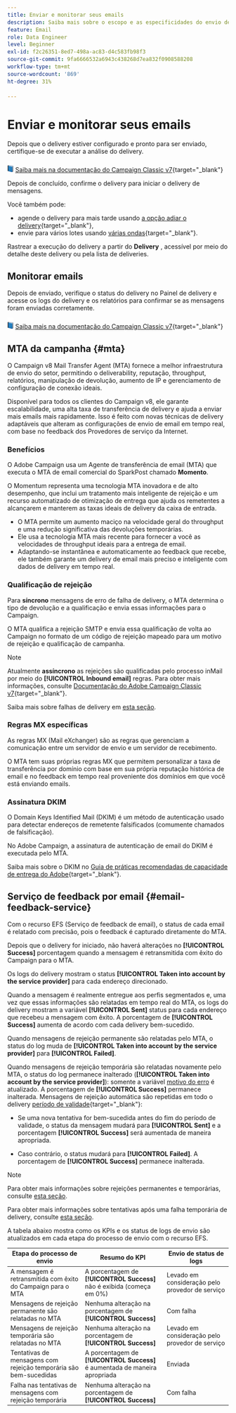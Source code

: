 ```yaml
---
title: Enviar e monitorar seus emails
description: Saiba mais sobre o escopo e as especificidades do envio de emails com o Adobe Campaign
feature: Email
role: Data Engineer
level: Beginner
exl-id: f2c26351-8ed7-498a-ac83-d4c583fb98f3
source-git-commit: 9fa6666532a6943c438268d7ea832f0908588208
workflow-type: tm+mt
source-wordcount: '869'
ht-degree: 31%

---
```



# Enviar e monitorar seus emails

Depois que o delivery estiver configurado e pronto para ser enviado, certifique-se de executar a análise do delivery.

![](../assets/do-not-localize/book.png) [Saiba mais na documentação do Campaign Classic v7](https://experienceleague.adobe.com/docs/campaign-classic/using/sending-messages/key-steps-when-creating-a-delivery/steps-sending-the-delivery.html#confirming-delivery){target="_blank"}

Depois de concluído, confirme o delivery para iniciar o delivery de mensagens.

Você também pode:

* agende o delivery para mais tarde usando [a opção adiar o delivery](https://experienceleague.adobe.com/docs/campaign-classic/using/sending-messages/key-steps-when-creating-a-delivery/steps-sending-the-delivery.html#scheduling-the-delivery-sending){target="_blank"},
* envie para vários lotes usando [várias ondas](https://experienceleague.adobe.com/docs/campaign-classic/using/sending-messages/key-steps-when-creating-a-delivery/steps-sending-the-delivery.html#sending-using-multiple-waves){target="_blank"}.

Rastrear a execução do delivery a partir do **Delivery** , acessível por meio do detalhe deste delivery ou pela lista de deliveries.

## Monitorar emails

Depois de enviado, verifique o status do delivery no Painel de delivery e acesse os logs do delivery e os relatórios para confirmar se as mensagens foram enviadas corretamente.

![](../assets/do-not-localize/book.png) [Saiba mais na documentação do Campaign Classic v7](https://experienceleague.adobe.com/docs/campaign-classic/using/sending-messages/key-steps-when-creating-a-delivery/delivery-bestpractices/track-and-monitor.html){target="_blank"}


## MTA da campanha {#mta}

O Campaign v8 Mail Transfer Agent (MTA) fornece a melhor infraestrutura de envio do setor, permitindo o deliverability, reputação, throughput, relatórios, manipulação de devolução, aumento de IP e gerenciamento de configuração de conexão ideais.

Disponível para todos os clientes do Campaign v8, ele garante escalabilidade, uma alta taxa de transferência de delivery e ajuda a enviar mais emails mais rapidamente. Isso é feito com novas técnicas de delivery adaptáveis que alteram as configurações de envio de email em tempo real, com base no feedback dos Provedores de serviço da Internet.

### Benefícios

O Adobe Campaign usa um Agente de transferência de email (MTA) que executa o MTA de email comercial do SparkPost chamado **Momento**.

O Momentum representa uma tecnologia MTA inovadora e de alto desempenho, que inclui um tratamento mais inteligente de rejeição e um recurso automatizado de otimização de entrega que ajuda os remetentes a alcançarem e manterem as taxas ideais de delivery da caixa de entrada.

* O MTA permite um aumento maciço na velocidade geral do throughput e uma redução significativa das devoluções temporárias.
* Ele usa a tecnologia MTA mais recente para fornecer a você as velocidades de throughput ideais para a entrega de email.
* Adaptando-se instantânea e automaticamente ao feedback que recebe, ele também garante um delivery de email mais preciso e inteligente com dados de delivery em tempo real.

### Qualificação de rejeição

Para **síncrono** mensagens de erro de falha de delivery, o MTA determina o tipo de devolução e a qualificação e envia essas informações para o Campaign.

O MTA qualifica a rejeição SMTP e envia essa qualificação de volta ao Campaign no formato de um código de rejeição mapeado para um motivo de rejeição e qualificação de campanha.

>[!NOTE]
>
>Atualmente **assíncrono** as rejeições são qualificadas pelo processo inMail por meio do **[!UICONTROL Inbound email]** regras. Para obter mais informações, consulte [Documentação do Adobe Campaign Classic v7](https://experienceleague.adobe.com/docs/campaign-classic/using/sending-messages/monitoring-deliveries/understanding-delivery-failures.html#bounce-mail-qualification){target="_blank"}. <!--Refer to [bounce mail qualification](delivery-failures.md#bounce-mail-qualification)-->

Saiba mais sobre falhas de delivery em [esta seção](delivery-failures.md).


### Regras MX específicas

As regras MX (Mail eXchanger) são as regras que gerenciam a comunicação entre um servidor de envio e um servidor de recebimento.

O MTA tem suas próprias regras MX que permitem personalizar a taxa de transferência por domínio com base em sua própria reputação histórica de email e no feedback em tempo real proveniente dos domínios em que você está enviando emails.

### Assinatura DKIM

O Domain Keys Identified Mail (DKIM) é um método de autenticação usado para detectar endereços de remetente falsificados (comumente chamados de falsificação).

No Adobe Campaign, a assinatura de autenticação de email do DKIM é executada pelo MTA.

Saiba mais sobre o DKIM no [Guia de práticas recomendadas de capacidade de entrega do Adobe](https://experienceleague.adobe.com/docs/deliverability-learn/deliverability-best-practice-guide/transition-process/infrastructure.html?lang=pt-BR#authentication){target="_blank"}.

## Serviço de feedback por email {#email-feedback-service}

Com o recurso EFS (Serviço de feedback de email), o status de cada email é relatado com precisão, pois o feedback é capturado diretamente do MTA.

Depois que o delivery for iniciado, não haverá alterações no **[!UICONTROL Success]** porcentagem quando a mensagem é retransmitida com êxito do Campaign para o MTA.

Os logs do delivery mostram o status **[!UICONTROL Taken into account by the service provider]** para cada endereço direcionado.

Quando a mensagem é realmente entregue aos perfis segmentados e, uma vez que essas informações são relatadas em tempo real do MTA, os logs do delivery mostram a variável **[!UICONTROL Sent]** status para cada endereço que recebeu a mensagem com êxito. A porcentagem de **[!UICONTROL Success]** aumenta de acordo com cada delivery bem-sucedido.

Quando mensagens de rejeição permanente são relatadas pelo MTA, o status do log muda de **[!UICONTROL Taken into account by the service provider]** para **[!UICONTROL Failed]**<!-- and the **[!UICONTROL Bounces + errors]** percentage is increased accordingly-->.

Quando mensagens de rejeição temporária são relatadas novamente pelo MTA, o status do log permanece inalterado (**[!UICONTROL Taken into account by the service provider]**): somente a variável [motivo do erro](delivery-failures.md#delivery-failure-reasons) é atualizado<!-- and the **[!UICONTROL Bounces + errors]** percentage is increased accordingly-->. A porcentagem de **[!UICONTROL Success]** permanece inalterada. Mensagens de rejeição automática são repetidas em todo o delivery [período de validade](https://experienceleague.adobe.com/docs/campaign-classic/using/sending-messages/key-steps-when-creating-a-delivery/steps-sending-the-delivery.html#defining-validity-period){target="_blank"}:

* Se uma nova tentativa for bem-sucedida antes do fim do período de validade, o status da mensagem mudará para **[!UICONTROL Sent]** e a porcentagem **[!UICONTROL Success]** será aumentada de maneira apropriada.

* Caso contrário, o status mudará para **[!UICONTROL Failed]**. A porcentagem de **[!UICONTROL Success]** <!--and **[!UICONTROL Bounces + errors]** -->permanece inalterada.

>[!NOTE]
>
>Para obter mais informações sobre rejeições permanentes e temporárias, consulte [esta seção](delivery-failures.md#delivery-failure-reasons).
>
>Para obter mais informações sobre tentativas após uma falha temporária de delivery, consulte [esta seção](delivery-failures.md#retries).

A tabela abaixo mostra como os KPIs e os status de logs de envio são atualizados em cada etapa do processo de envio com o recurso EFS.

| Etapa do processo de envio | Resumo do KPI | Envio de status de logs |
|--- |--- |--- |
| A mensagem é retransmitida com êxito do Campaign para o MTA | A porcentagem de **[!UICONTROL Success]** não é exibida (começa em 0%) | Levado em consideração pelo provedor de serviço |
| Mensagens de rejeição permanente são relatadas no MTA | Nenhuma alteração na porcentagem de **[!UICONTROL Success]** | Com falha |
| Mensagens de rejeição temporária são relatadas no MTA | Nenhuma alteração na porcentagem de **[!UICONTROL Success]** | Levado em consideração pelo provedor de serviço |
| Tentativas de mensagens com rejeição temporária são bem-sucedidas | A porcentagem de **[!UICONTROL Success]** é aumentada de maneira apropriada | Enviada |
| Falha nas tentativas de mensagens com rejeição temporária | Nenhuma alteração na porcentagem de **[!UICONTROL Success]** | Com falha |

